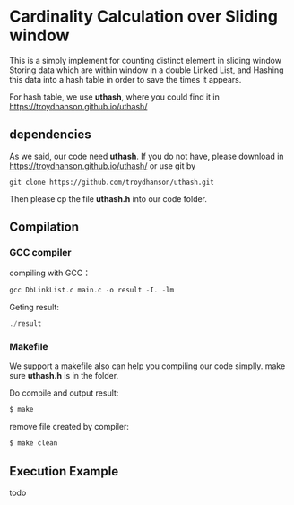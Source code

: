 # Cardinality Calculation over Sliding window

This is a simply implement for counting distinct element in sliding window
Storing data which are within window in a double Linked List, and Hashing this data into a hash table in order to save the times it appears.

For hash table, we use **uthash**, where you could find it in <https://troydhanson.github.io/uthash/>

## dependencies
As we said, our code need **uthash**. If you do not have, please download in <https://troydhanson.github.io/uthash/>
or use git by 
```git
git clone https://github.com/troydhanson/uthash.git
```
Then please cp the file **uthash.h** into our code folder.

## Compilation

### GCC compiler

compiling with GCC：
``` c
gcc DbLinkList.c main.c -o result -I. -lm
```
Geting result:
``` c
./result
```

### Makefile

We support a makefile also can help you compiling our code simplly.
make sure **uthash.h** is in the folder.

Do compile and  output result:
``` bash
$ make
```
remove file created by compiler:
``` bash
$ make clean
```

## Execution Example
todo 





